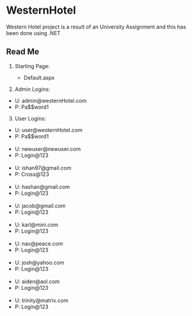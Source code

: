 # WesternHotel
Western Hotel project is a result of an University Assignment and this has been done using .NET


<h2>Read Me</h2>

1. Starting Page:
	- Default.aspx


2. Admin Logins:

<ul>
<li>U: admin@westernHotel.com</li>
<li>P: Pa$$word1</li>
</ul>

3. User Logins:

<ul>
    <li>U: user@westernHotel.com</li>
    <li>P: Pa$$word1</li>
    <br/>
    <li>U: newuser@newuser.com</li>
    <li>P: Login@123</li>
    <br/>
    <li>U: ishan97@gmail.com</li>
    <li>P: Cross@123</li>
    <br>
    <li>U: hashan@gmail.com</li>
    <li>P: Login@123</li>
    <br>
    <li>U: jacob@gmail.com</li>
    <li>P: Login@123</li>
    <br>
    <li>U: karl@mini.com</li>
    <li>P: Login@123</li>
    <br>
    <li>U: nav@peace.com</li>
    <li>P: Login@123</li>
    <br>
    <li>U: josh@yahoo.com</li>
    <li>P: Login@123</li>
    <br>
    <li>U: aiden@aol.com</li>
    <li>P: Login@123</li>
    <br>
    <li>U: trinity@matrix.com</li>
    <li>P: Login@123</li>
    </ul>


